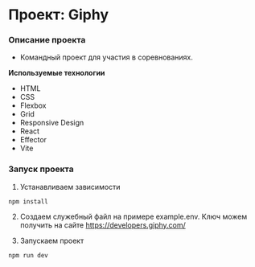 # Проект: Giphy

### Описание проекта

- Командный проект для участия в соревнованиях.

**Используемые технологии**

- HTML
- CSS
- Flexbox
- Grid
- Responsive Design
- React
- Effector
- Vite

### Запуск проекта

1. Устанавливаем зависимости

```
npm install
```

2. Создаем служебный файл на примере example.env. Ключ можем получить на сайте https://developers.giphy.com/


3. Запускаем проект

```
npm run dev
```
